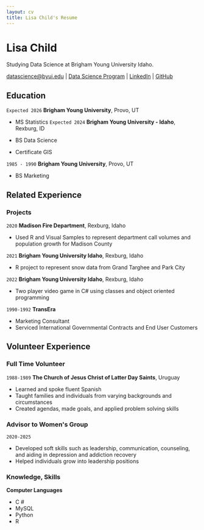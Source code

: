 ```yaml
---
layout: cv
title: Lisa Child's Resume
---
```

# Lisa Child
Studying Data Science at Brigham Young University Idaho.

<div id="webaddress">
<a href="datascience@byui.edu">datascience@byui.edu</a>
| <a href="https://byuidatascience.github.io/development.html">Data Science Program</a>
| <a href="https://www.linkedin.com/in/lisa-child-5a523022b/">LinkedIn</a>
| <a href="https://github.com/ChildL">GitHub</a>
</div>

<!-- https://www.monique.tech/the-art-of-markdown -->

## Education

`Expected 2026`
__Brigham Young University__, Provo, UT

- MS Statistics
`Expected 2024`
__Brigham Young University - Idaho__, Rexburg, ID

- BS Data Science
- Certificate GIS

`1985 - 1990`
__Brigham Young University__, Provo, UT

- BS Marketing

## Related Experience

### Projects

`2020`
__Madison Fire Department__, Rexburg, Idaho

- Used R and Visual Samples to represent department call volumes and population growth for Madison County

`2021`
__Brigham Young University Idaho__, Rexburg, Idaho

- R project to represent snow data from Grand Targhee and Park City 

`2022`
__Brigham Young University Idaho__, Rexburg, Idaho

- Two player video game in C# using classes and object oriented programming

`1990-1992`
__TransEra__

- Marketing Consultant
- Serviced International Governmental Contracts and End User Customers

## Volunteer Experience

### Full Time Volunteer

`1988-1989`
__The Church of Jesus Christ of Latter Day Saints__, Uruguay

- Learned and spoke fluent Spanish
- Taught families and individuals from varying backgrounds and circumstances
- Created agendas, made goals, and applied problem solving skills

### Advisor to Women's Group
`2020-2025`
- Developed soft skills such as leadership, communication, counseling, and aiding in depression and addiction recovery
 - Helped individuals grow into leadership positions


### Knowledge, Skills

__Computer Languages__
 
- C #
- MySQL
- Python 
- R


<!-- ### Footer

Last updated: May 2013 -->


